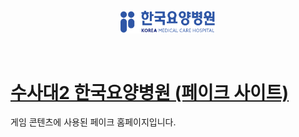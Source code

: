 &nbsp;
<p align="center"><img src="/images/brand-logo-blue.png" width="30%" height="30%" /></p>
&nbsp;

# [수사대2 한국요양병원 (페이크 사이트)](https://bearyu99.github.io/investigation-unit-2)

게임 콘텐츠에 사용된 페이크 홈페이지입니다.
